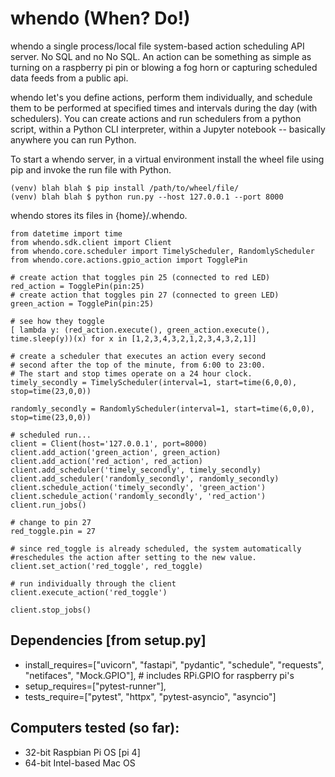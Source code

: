 # whendo (When? Do!)

whendo a single process/local file system-based action scheduling API server. No SQL and no No SQL. An action can be something as simple as turning on a raspberry pi pin or blowing a fog horn or capturing scheduled data feeds from a public api.

whendo let's you define actions, perform them individually, and schedule them to be performed at specified times and intervals during the day (with schedulers). You can create actions and run schedulers from a python script, within a Python CLI interpreter, within a Jupyter notebook -- basically anywhere you can run Python.

To start a whendo server, in a virtual environment install the wheel file using pip and invoke the run file with Python.
```
(venv) blah blah $ pip install /path/to/wheel/file/
(venv) blah blah $ python run.py --host 127.0.0.1 --port 8000
```
whendo stores its files in {home}/.whendo.
```
from datetime import time
from whendo.sdk.client import Client
from whendo.core.scheduler import TimelyScheduler, RandomlyScheduler
from whendo.core.actions.gpio_action import TogglePin

# create action that toggles pin 25 (connected to red LED)
red_action = TogglePin(pin:25)
# create action that toggles pin 27 (connected to green LED)
green_action = TogglePin(pin:25)

# see how they toggle
[ lambda y: (red_action.execute(), green_action.execute(), time.sleep(y))(x) for x in [1,2,3,4,3,2,1,2,3,4,3,2,1]]

# create a scheduler that executes an action every second
# second after the top of the minute, from 6:00 to 23:00.
# The start and stop times operate on a 24 hour clock.
timely_secondly = TimelyScheduler(interval=1, start=time(6,0,0), stop=time(23,0,0))

randomly_secondly = RandomlyScheduler(interval=1, start=time(6,0,0), stop=time(23,0,0))

# scheduled run...
client = Client(host='127.0.0.1', port=8000)
client.add_action('green_action', green_action)
client.add_action('red_action', red_action)
client.add_scheduler('timely_secondly', timely_secondly)
client.add_scheduler('randomly_secondly', randomly_secondly)
client.schedule_action('timely_secondly', 'green_action')
client.schedule_action('randomly_secondly', 'red_action')
client.run_jobs()

# change to pin 27
red_toggle.pin = 27

# since red_toggle is already scheduled, the system automatically
#reschedules the action after setting to the new value.
client.set_action('red_toggle', red_toggle)

# run individually through the client
client.execute_action('red_toggle')

client.stop_jobs()
```
## Dependencies [from setup.py]

- install_requires=["uvicorn", "fastapi", "pydantic", "schedule", "requests", "netifaces", "Mock.GPIO"], # includes RPi.GPIO for raspberry pi's
- setup_requires=["pytest-runner"],
- tests_require=["pytest", "httpx", "pytest-asyncio", "asyncio"]

## Computers tested (so far):

- 32-bit Raspbian Pi OS [pi 4]
- 64-bit Intel-based Mac OS

